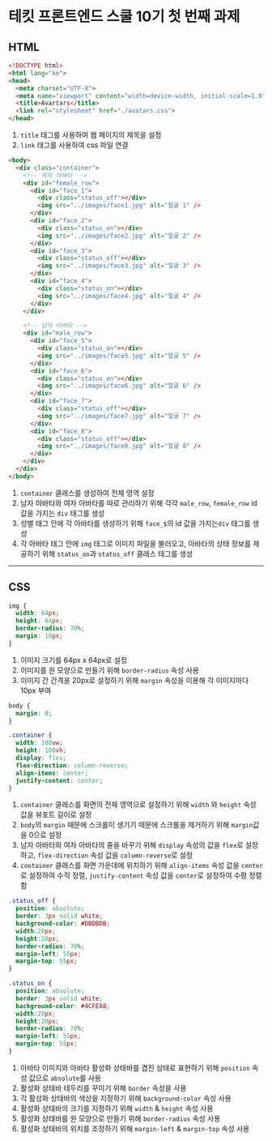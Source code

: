 # 테킷 프론트엔드 스쿨 10기 첫 번째 과제
## HTML
```html
<!DOCTYPE html>
<html lang="ko">
<head>
  <meta charset="UTF-8">
  <meta name="viewport" content="width=device-width, initial-scale=1.0">
  <title>Avartars</title>
  <link rel="stylesheet" href="./avatars.css">
</head>
```
1. <code>title</code> 태그를 사용하여 웹 페이지의 제목을 설정
2. <code>link</code> 태그를 사용하여 css 파일 연결

```html
<body>
  <div class="container">
    <!-- 여자 아바타 -->
    <div id="female_row">
      <div id="face_1">
        <div class="status_off"></div>
        <img src="../images/face1.jpg" alt="얼굴 1" />
      </div>
      <div id="face_2">
        <div class="status_on"></div>
        <img src="../images/face2.jpg" alt="얼굴 2" />
      </div>
      <div id="face_3">
        <div class="status_off"></div>
        <img src="../images/face3.jpg" alt="얼굴 3" />
      </div>
      <div id="face_4">
        <div class="status_on"></div>
        <img src="../images/face4.jpg" alt="얼굴 4" />
      </div>
    </div>

    <!-- 남자 아바타 -->
    <div id="male_row">
      <div id="face_5">
        <div class="status_on"></div>
        <img src="../images/face5.jpg" alt="얼굴 5" />
      </div>
      <div id="face_6">
        <div class="status_on"></div>
        <img src="../images/face6.jpg" alt="얼굴 6" />
      </div>
      <div id="face_7">
        <div class="status_off"></div>
        <img src="../images/face7.jpg" alt="얼굴 7" />
      </div>
      <div id="face_8">
        <div class="status_off"></div>
        <img src="../images/face8.jpg" alt="얼굴 8" />
      </div>
    </div>
  </div>
</body>
```
1. <code>container</code> 클래스를 생성하여 전체 영역 설정
2. 남자 아바타와 여자 아바타를 따로 관리하기 위해 각각 <code>male_row</code>, <code>female_row</code> id 값을 가지는 <code>div</code> 태그를 생성
3. 성별 태그 안에 각 아바타를 생성하기 위해 <code>face_$</code>의 id 값을 가지는<code>div</code> 태그를 생성
4. 각 아바타 태그 안에 <code>img</code> 태그로 이미지 파일을 불러오고, 아바타의 상태 정보를 제공하기 위해 <code>status_on</code>과 <code>status_off</code> 클래스 태그를 생성
---
## CSS
```css
img {
  width: 64px;
  height: 64px;
  border-radius: 70%;
  margin: 10px;
}
```
1.  이미지 크기를 64px x 64px로 설정
2.  이미지를 원 모양으로 만들기 위해 <code>border-radius</code> 속성 사용
3.  이미지 간 간격을 20px로 설정하기 위해 <code>margin</code> 속성을 이용해 각 이미지마다 10px 부여

```css
body {
  margin: 0;
}

.container {
  width: 100vw;
  height: 100vh;
  display: flex;
  flex-direction: column-reverse;
  align-items: center;
  justify-content: center;
}
```
1. <code>container</code> 클래스를 화면의 전체 영역으로 설정하기 위해 <code>width</code> 와 <code>height</code> 속성 값을 뷰포트 길이로 설정
2. <code>body</code>의 <code>margin</code> 때문에 스크롤이 생기기 때문에 스크롤을 제거하기 위해 <code>margin</code>값을 0으로 설정
3. 남자 아바타와 여자 아바타의 줄을 바꾸기 위해 <code>display</code> 속성의 값을 <code>flex</code>로 설정하고, <code>flex-direction</code> 속성 값을 <code>column-reverse</code>로 설정
4. <code>container</code> 클래스를 화면 가운데에 위치하기 위해 <code>align-items</code> 속성 값을 <code>center</code>로 설정하여 수직 정렬, <code>justify-content</code> 속성 값을 <code>center</code>로 설정하여 수평 정렬함

```css
.status_off {
  position: absolute;
  border: 3px solid white;
  background-color: #DBDBDB;
  width:20px;
  height:20px;
  border-radius: 70%;
  margin-left: 55px;
  margin-top: 55px;
}

.status_on {
  position: absolute;
  border: 3px solid white;
  background-color: #4CFE88;
  width:20px;
  height:20px;
  border-radius: 70%;
  margin-left: 55px;
  margin-top: 55px;
}
```
1. 아바타 이미지와 아바타 활성화 상태바를 겹친 상태로 표현하기 위해 <code>position</code> 속성 값으로 <code>absolute</code>를 사용 
2. 활성화 상태바 테두리를 꾸미기 위해 <code>border</code> 속성을 사용
3. 각 활성화 상태바의 색상을 지정하기 위해 <code>background-color</code> 속성 사용
4. 활성화 상태바의 크기를 지정하기 위해 <code>width</code> & <code>height</code> 속성 사용
5. 활성화 상태바를 원 모양으로 만들기 위해 <code>border-radius</code> 속성 사용
6. 활성화 상태바의 위치를 조정하기 위해 <code>margin-left</code> & <code>margin-top</code> 속성 사용